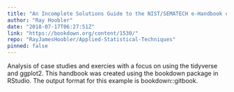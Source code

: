 ```yaml
---
title: "An Incomplete Solutions Guide to the NIST/SEMATECH e-Handbook of Statistical Methods"
author: "Ray Hoobler"
date: "2018-07-17T06:27:51Z"
link: "https://bookdown.org/content/1530/"
repo: "RayJamesHoobler/Applied-Statistical-Techniques"
pinned: false
---
```


Analysis of case studies and exercies with a focus on using the tidyverse and ggplot2. This handbook was created using the bookdown package in RStudio. The output format for this example is bookdown::gitbook.
